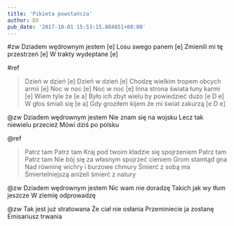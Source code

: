 ```yaml
---
title: 'Pikieta powstańcza'
author: DX
pub_date: '2017-10-01 15:53:15.804851+00:00'
---
```


#zw
Dziadem wędrownym jestem [e]
Losu swego panem [e]
Zmienili mi tę przestrzeń [e]
W trakty wydeptane [e]

#ref
>Dzień w dzień [e]
>Dzień w dzień [e]
>Chodzę wielkim tropem obcych armii [e]
>Noc w noc [e]
>Noc w noc [e]
>Inna strona świata łuny karmi [e]
>Wiem tyle że [e a]
>Było ich zbyt wielu by powiedzieć dużo [e D e]
>W głos śmiali się [e a]
>Gdy groziłem kijem że mi świat zakurzą [e D e]

@zw
Dziadem wędrownym jestem
Nie znam się na wojsku
Lecz tak niewielu przecież
Mówi dziś po polsku

@ref
>Patrz tam
>Patrz tam
>Kraj pod twoim kładzie się spojrzeniem
>Patrz tam
>Patrz tam
>Nie bój się za własnym spojrzeć cieniem
>Grom stamtąd gna
>Nad równinę wichry i burzowe chmury
>Śmierć z sobą ma
>Śmiertelniejszą aniżeli śmierć z natury

@zw
Dziadem wędrownym jestem
Nic wam nie doradzę
Takich jak wy tłum jeszcze
W ziemię odprowadzę

@zw
Tak jest już stratowana
Że ciał nie osłania
Przeminiecie ja zostanę
Emisariusz trwania